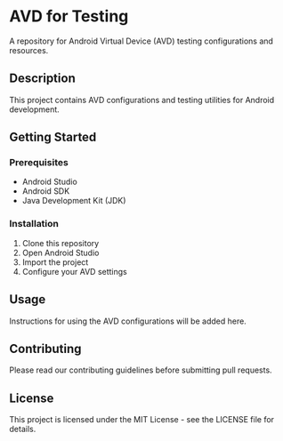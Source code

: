 # AVD for Testing

A repository for Android Virtual Device (AVD) testing configurations and resources.

## Description

This project contains AVD configurations and testing utilities for Android development.

## Getting Started

### Prerequisites

- Android Studio
- Android SDK
- Java Development Kit (JDK)

### Installation

1. Clone this repository
2. Open Android Studio
3. Import the project
4. Configure your AVD settings

## Usage

Instructions for using the AVD configurations will be added here.

## Contributing

Please read our contributing guidelines before submitting pull requests.

## License

This project is licensed under the MIT License - see the LICENSE file for details.